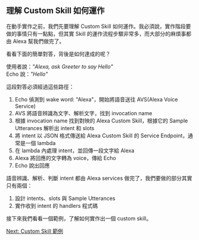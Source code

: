 ## 理解 Custom Skill 如何運作

在動手實作之前，我們先要理解 Custom Skill 如何運作。我必須說，實作階段要做的事情只有一點點，但其實 Skill 的運作流程步驟非常多，而大部分的麻煩事都由 Alexa 幫我們做完了。

看看下面的簡單對答，背後是如何達成的呢？

使用者說：*"Alexa, ask Greeter to say Hello"*    
Echo 說：*"Hello"*

這段對答必須經過這些路徑：

1. Echo 偵測到 wake word: "Alexa"，開始將語音送往 AVS(Alexa Voice Service)
1. AVS 將語音辨識為文字、解析文字，找到 invocation name
1. 根據 invocation name 找到對映的 Alexa Custom Skill，根據它的 Sample Utterances 解析出 intent 和 slots
1. 將 intent 以 JSON 格式傳送給 Alexa Custom Skill 的 Service Endpoint，通常是一個 lambda
1. 在 lambda 內處理 intent，並回傳一段文字給 Alexa 
1. Alexa 將回應的文字轉為 voice，傳給 Echo
1. Echo 說出回應

語音辨識、解析、判斷 intent 都由 Alexa services 做完了，我們要做的部分其實只有兩個：

1. 設計 intents、slots 與 Sample Utterances
2. 實作收到 intent 的 handlers 程式碼

接下來我們看看一個範例，了解如何實作出一個 custom skill。

[Next: Custom Skill 範例](custom-skill-example-bill-man.zh-tw.md)
